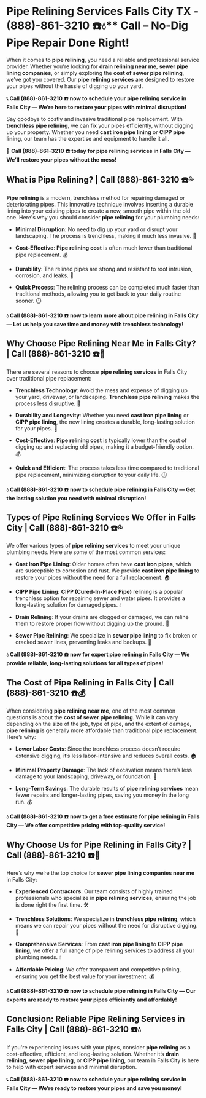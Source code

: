 # Pipe Relining Services Falls City TX - (888)-861-3210 ☎️💧** Call – No-Dig Pipe Repair Done Right!

When it comes to **pipe relining**, you need a reliable and professional service provider. Whether you're looking for **drain relining near me**, **sewer pipe lining companies**, or simply exploring the **cost of sewer pipe relining**, we’ve got you covered. Our **pipe relining services** are designed to restore your pipes without the hassle of digging up your yard.

**📞 Call (888)-861-3210 ☎️ now to schedule your pipe relining service in Falls City — We’re here to restore your pipes with minimal disruption!**

Say goodbye to costly and invasive traditional pipe replacement. With **trenchless pipe relining**, we can fix your pipes efficiently, without digging up your property. Whether you need **cast iron pipe lining** or **CIPP pipe lining**, our team has the expertise and equipment to handle it all.

**🚨 Call (888)-861-3210 ☎️ today for pipe relining services in Falls City — We’ll restore your pipes without the mess!**

## **What is Pipe Relining? | Call (888)-861-3210 ☎️💦**

**Pipe relining** is a modern, trenchless method for repairing damaged or deteriorating pipes. This innovative technique involves inserting a durable lining into your existing pipes to create a new, smooth pipe within the old one. Here's why you should consider **pipe relining** for your plumbing needs:

- **Minimal Disruption**: No need to dig up your yard or disrupt your landscaping. The process is trenchless, making it much less invasive. 🏡
- **Cost-Effective**: **Pipe relining cost** is often much lower than traditional pipe replacement. 💰
- **Durability**: The relined pipes are strong and resistant to root intrusion, corrosion, and leaks. 💪
- **Quick Process**: The relining process can be completed much faster than traditional methods, allowing you to get back to your daily routine sooner. ⏱️

**💧 Call (888)-861-3210 ☎️ now to learn more about pipe relining in Falls City — Let us help you save time and money with trenchless technology!**

## **Why Choose Pipe Relining Near Me in Falls City? | Call (888)-861-3210 ☎️🔧**

There are several reasons to choose **pipe relining services** in Falls City over traditional pipe replacement:

- **Trenchless Technology**: Avoid the mess and expense of digging up your yard, driveway, or landscaping. **Trenchless pipe relining** makes the process less disruptive. 🚜
- **Durability and Longevity**: Whether you need **cast iron pipe lining** or **CIPP pipe lining**, the new lining creates a durable, long-lasting solution for your pipes. 💪
- **Cost-Effective**: **Pipe relining cost** is typically lower than the cost of digging up and replacing old pipes, making it a budget-friendly option. 💰
- **Quick and Efficient**: The process takes less time compared to traditional pipe replacement, minimizing disruption to your daily life. 🕒

**💧 Call (888)-861-3210 ☎️ now to schedule pipe relining in Falls City — Get the lasting solution you need with minimal disruption!**

## **Types of Pipe Relining Services We Offer in Falls City | Call (888)-861-3210 ☎️💦**

We offer various types of **pipe relining services** to meet your unique plumbing needs. Here are some of the most common services:

- **Cast Iron Pipe Lining**: Older homes often have **cast iron pipes**, which are susceptible to corrosion and rust. We provide **cast iron pipe lining** to restore your pipes without the need for a full replacement. 🏠
- **CIPP Pipe Lining**: **CIPP (Cured-In-Place Pipe)** relining is a popular trenchless option for repairing sewer and water pipes. It provides a long-lasting solution for damaged pipes. 💧
- **Drain Relining**: If your drains are clogged or damaged, we can reline them to restore proper flow without digging up the ground. 🚿
- **Sewer Pipe Relining**: We specialize in **sewer pipe lining** to fix broken or cracked sewer lines, preventing leaks and backups. 🚽

**💧 Call (888)-861-3210 ☎️ now for expert pipe relining in Falls City — We provide reliable, long-lasting solutions for all types of pipes!**

## **The Cost of Pipe Relining in Falls City | Call (888)-861-3210 ☎️💰**

When considering **pipe relining near me**, one of the most common questions is about the **cost of sewer pipe relining**. While it can vary depending on the size of the job, type of pipe, and the extent of damage, **pipe relining** is generally more affordable than traditional pipe replacement. Here’s why:

- **Lower Labor Costs**: Since the trenchless process doesn’t require extensive digging, it’s less labor-intensive and reduces overall costs. 🏠
- **Minimal Property Damage**: The lack of excavation means there’s less damage to your landscaping, driveway, or foundation. 💪
- **Long-Term Savings**: The durable results of **pipe relining services** mean fewer repairs and longer-lasting pipes, saving you money in the long run. 💰

**💧 Call (888)-861-3210 ☎️ now to get a free estimate for pipe relining in Falls City — We offer competitive pricing with top-quality service!**

## **Why Choose Us for Pipe Relining in Falls City? | Call (888)-861-3210 ☎️🌟**

Here’s why we’re the top choice for **sewer pipe lining companies near me** in Falls City:

- **Experienced Contractors**: Our team consists of highly trained professionals who specialize in **pipe relining services**, ensuring the job is done right the first time. 🛠️
- **Trenchless Solutions**: We specialize in **trenchless pipe relining**, which means we can repair your pipes without the need for disruptive digging. 🚜
- **Comprehensive Services**: From **cast iron pipe lining** to **CIPP pipe lining**, we offer a full range of pipe relining services to address all your plumbing needs. 💧
- **Affordable Pricing**: We offer transparent and competitive pricing, ensuring you get the best value for your investment. 💰

**💧 Call (888)-861-3210 ☎️ now to schedule pipe relining in Falls City — Our experts are ready to restore your pipes efficiently and affordably!**

## **Conclusion: Reliable Pipe Relining Services in Falls City | Call (888)-861-3210 ☎️💧**

If you're experiencing issues with your pipes, consider **pipe relining** as a cost-effective, efficient, and long-lasting solution. Whether it’s **drain relining**, **sewer pipe lining**, or **CIPP pipe lining**, our team in Falls City is here to help with expert services and minimal disruption.

**📞 Call (888)-861-3210 ☎️ now to schedule your pipe relining service in Falls City — We’re ready to restore your pipes and save you money!**
